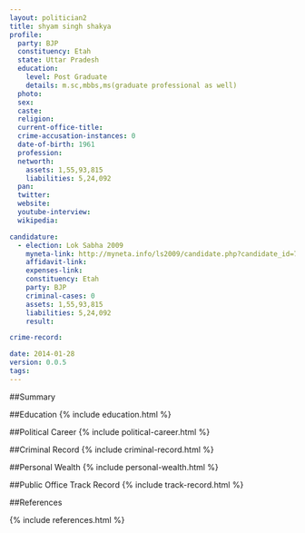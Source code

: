 ```yaml
---
layout: politician2
title: shyam singh shakya
profile: 
  party: BJP
  constituency: Etah
  state: Uttar Pradesh
  education: 
    level: Post Graduate
    details: m.sc,mbbs,ms(graduate professional as well)
  photo: 
  sex: 
  caste: 
  religion: 
  current-office-title: 
  crime-accusation-instances: 0
  date-of-birth: 1961
  profession: 
  networth: 
    assets: 1,55,93,815
    liabilities: 5,24,092
  pan: 
  twitter: 
  website: 
  youtube-interview: 
  wikipedia: 

candidature: 
  - election: Lok Sabha 2009
    myneta-link: http://myneta.info/ls2009/candidate.php?candidate_id=7228
    affidavit-link: 
    expenses-link: 
    constituency: Etah 
    party: BJP
    criminal-cases: 0
    assets: 1,55,93,815
    liabilities: 5,24,092
    result:  

crime-record: 

date: 2014-01-28
version: 0.0.5
tags: 
---
```

##Summary


##Education
{% include education.html %}


##Political Career
{% include political-career.html %}


##Criminal Record
{% include criminal-record.html %}


##Personal Wealth
{% include personal-wealth.html %}


##Public Office Track Record
{% include track-record.html %}


##References


{% include references.html %}